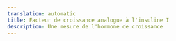 ```yaml
---
translation: automatic
title: Facteur de croissance analogue à l'insuline I
description: Une mesure de l'hormone de croissance
---
```


